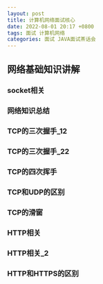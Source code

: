 ```yaml
---
layout: post
title: 计算机网络面试核心
date: 2022-08-01 20:17 +0800
tags: 面试 计算机网络
categories: 面试 JAVA面试茶话会
---
```


## 网络基础知识讲解
### socket相关
### 网络知识总结
### TCP的三次握手_12
### TCP的三次握手_22
### TCP的四次挥手
### TCP和UDP的区别
### TCP的滑窗
### HTTP相关
### HTTP相关_2
### HTTP和HTTPS的区别